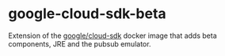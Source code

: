 # google-cloud-sdk-beta

Extension of the [google/cloud-sdk](https://github.com/GoogleCloudPlatform/cloud-sdk-docker) docker image that adds beta components, JRE and the pubsub emulator.

